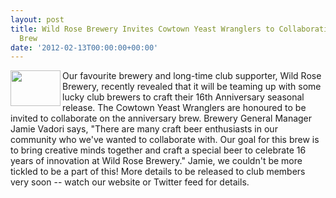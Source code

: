 ```yaml
---
layout: post
title: Wild Rose Brewery Invites Cowtown Yeast Wranglers to Collaborative 16th Anniversary
  Brew
date: '2012-02-13T00:00:00+00:00'
---
```

<p><img width="80" height="57" align="left" alt="" src="/CYW/Images/logo_Wild Rose Brewery.gif" />Our favourite brewery and long-time club supporter&#44; Wild Rose Brewery&#44; recently revealed that it will be teaming up with some lucky club brewers to craft their 16th Anniversary seasonal release. The Cowtown Yeast Wranglers are honoured to be invited to collaborate on the anniversary brew. Brewery&#160;General Manager Jamie Vadori says&#44; "There are&#160;many craft beer enthusiasts in our community who we've wanted to collaborate with. Our goal for this&#160;brew is to bring creative minds together and craft a special beer to celebrate 16 years of innovation at Wild&#160;Rose Brewery." Jamie&#44; we couldn't be more tickled to be a part of this! More details to be released to club members very soon -- watch our website or Twitter feed for details.</p>
